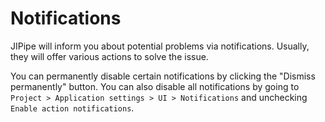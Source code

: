# Notifications

JIPipe will inform you about potential problems via notifications. 
Usually, they will offer various actions to solve the issue.

You can permanently disable certain notifications by clicking the 
"Dismiss permanently" button. You can also disable all notifications
by going to `Project > Application settings > UI > Notifications` 
and unchecking `Enable action notifications`.